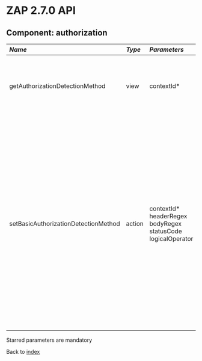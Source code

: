# ZAP 2.7.0 API
## Component: authorization
| _Name_ | _Type_ | _Parameters_ | _Description_ |
|:-------|:-------|:-------------|:--------------|
| getAuthorizationDetectionMethod| view | contextId*  | Obtains all the configuration of the authorization detection method that is currently set for a context. |
| setBasicAuthorizationDetectionMethod| action | contextId* headerRegex bodyRegex statusCode logicalOperator  | Sets the authorization detection method for a context as one that identifies un-authorized messages based on: the message's status code or a regex pattern in the response's header or body. Also, whether all conditions must match or just some can be specified via the logicalOperator parameter, which accepts two values: "AND" (default), "OR".   |

Starred parameters are mandatory

Back to [index](ApiGen_Index)

